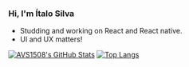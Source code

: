 ### Hi, I'm Ítalo Silva

- Studding and working on React and React native.
- UI and UX matters!

[![AVS1508's GitHub Stats](https://github-readme-stats.vercel.app/api/?username=italoslld&show_icons=true&count_private=true&include_all_commits=true&hide_border=true)](https://github.com/italosll)
[![Top Langs](https://github-readme-stats.vercel.app/api/top-langs/?username=italosll&layout=compact&hide_border=true)](https://github.com/italosll)

